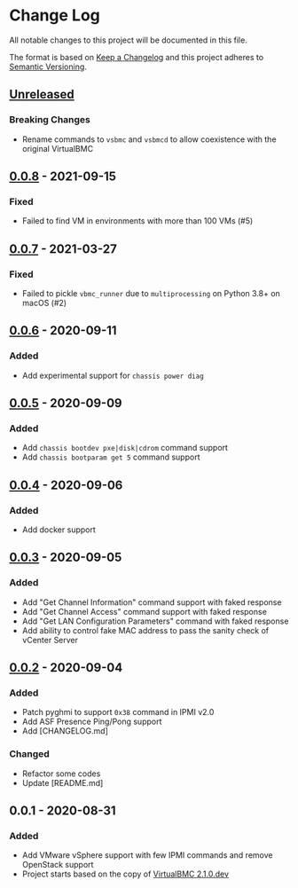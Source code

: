 # Change Log

All notable changes to this project will be documented in this file.

The format is based on [Keep a Changelog](http://keepachangelog.com/)
and this project adheres to [Semantic Versioning](http://semver.org/).

## [Unreleased]

### Breaking Changes

- Rename commands to `vsbmc` and `vsbmcd` to allow coexistence with the original VirtualBMC

## [0.0.8] - 2021-09-15

### Fixed

- Failed to find VM in environments with more than 100 VMs (#5)

## [0.0.7] - 2021-03-27

### Fixed

- Failed to pickle `vbmc_runner` due to `multiprocessing` on Python 3.8+ on macOS (#2)

## [0.0.6] - 2020-09-11

### Added

- Add experimental support for `chassis power diag`

## [0.0.5] - 2020-09-09

### Added

- Add `chassis bootdev pxe|disk|cdrom` command support
- Add `chassis bootparam get 5` command support

## [0.0.4] - 2020-09-06

### Added

- Add docker support

## [0.0.3] - 2020-09-05

### Added

- Add "Get Channel Information" command support with faked response
- Add "Get Channel Access" command support with faked response
- Add "Get LAN Configuration Parameters" command with faked response
- Add ability to control fake MAC address to pass the sanity check of vCenter Server

## [0.0.2] - 2020-09-04

### Added

- Patch pyghmi to support `0x38` command in IPMI v2.0
- Add ASF Presence Ping/Pong support
- Add [CHANGELOG.md]

### Changed

- Refactor some codes
- Update [README.md]

## 0.0.1 - 2020-08-31

### Added

- Add VMware vSphere support with few IPMI commands and remove OpenStack support
- Project starts based on the copy of [VirtualBMC 2.1.0.dev](https://github.com/openstack/virtualbmc/commit/c4c8edb66bc49fcb1b8fb41af77546e06d2e8bce)

[Unreleased]: https://github.com/kurokobo/virtualbmc-for-vsphere/compare/0.0.8...HEAD
[0.0.8]: https://github.com/kurokobo/virtualbmc-for-vsphere/compare/0.0.7...0.0.8
[0.0.7]: https://github.com/kurokobo/virtualbmc-for-vsphere/compare/0.0.6...0.0.7
[0.0.6]: https://github.com/kurokobo/virtualbmc-for-vsphere/compare/0.0.5...0.0.6
[0.0.5]: https://github.com/kurokobo/virtualbmc-for-vsphere/compare/0.0.4...0.0.5
[0.0.4]: https://github.com/kurokobo/virtualbmc-for-vsphere/compare/0.0.3...0.0.4
[0.0.3]: https://github.com/kurokobo/virtualbmc-for-vsphere/compare/0.0.2...0.0.3
[0.0.2]: https://github.com/kurokobo/virtualbmc-for-vsphere/compare/0.0.1...0.0.2
